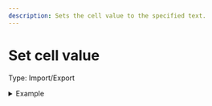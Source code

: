 ```yaml
---
description: Sets the cell value to the specified text.
---
```


# Set cell value

Type: Import/Export

<details>

<summary>Example</summary>

* Cell value: Hello, world
* Rule value: Description
* Result: Description

</details>

